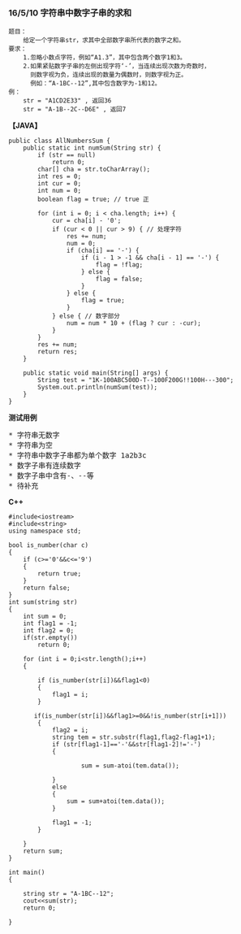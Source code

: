 ### 16/5/10 字符串中数字子串的求和 ###

	题目：
		给定一个字符串str，求其中全部数字串所代表的数字之和。
	要求：
		1.忽略小数点字符，例如“A1.3”，其中包含两个数字1和3。
		2.如果紧贴数字子串的左侧出现字符‘-’，当连续出现次数为奇数时，
		  则数字视为负，连续出现的数量为偶数时，则数字视为正。
		  例如：“A-1BC--12”,其中包含数字为-1和12。
	例：
		str = "A1CD2E33" , 返回36
		str = "A-1B--2C--D6E" , 返回7
**【JAVA】**

	public class AllNumbersSum {
		public static int numSum(String str) {
			if (str == null)
				return 0;
			char[] cha = str.toCharArray();
			int res = 0;
			int cur = 0;
			int num = 0;
			boolean flag = true; // true 正
	
			for (int i = 0; i < cha.length; i++) {
				cur = cha[i] - '0';
				if (cur < 0 || cur > 9) { // 处理字符
					res += num;
					num = 0;
					if (cha[i] == '-') {
						if (i - 1 > -1 && cha[i - 1] == '-') {
							flag = !flag;
						} else {
							flag = false;
						}
					} else {
						flag = true;
					}
				} else { // 数字部分
					num = num * 10 + (flag ? cur : -cur);
				}
			}
			res += num;
			return res;
		}
	
		public static void main(String[] args) {
			String test = "1K-100ABC500D-T--100F200G!!100H---300";
			System.out.println(numSum(test));
		}
	}		
**测试用例**
<pre>
* 字符串无数字
* 字符串为空
* 字符串中数字子串都为单个数字 1a2b3c
* 数字子串有连续数字
* 数字子串中含有-、--等
* 待补充
</pre>

**C++**

	#include<iostream>
	#include<string>
	using namespace std;
	
	bool is_number(char c)
	{
		if (c>='0'&&c<='9')
		{
			return true;
		}
		return false;
	}
	int sum(string str)
	{
		int sum = 0;
		int flag1 = -1;
		int flag2 = 0;
		if(str.empty())
			return 0;
	
		for (int i = 0;i<str.length();i++)
		{
	
			if (is_number(str[i])&&flag1<0)
			{
				flag1 = i;
			} 
	
		   if(is_number(str[i])&&flag1>=0&&!is_number(str[i+1]))
			{
				flag2 = i;
				string tem = str.substr(flag1,flag2-flag1+1);
				if (str[flag1-1]=='-'&&str[flag1-2]!='-')
				{
				
						sum = sum-atoi(tem.data());
					
				}
				else
				{
					sum = sum+atoi(tem.data());
				}
			
				flag1 = -1;
			}
		
		}
		return sum;
	}
	
	int main()
	{
	
		string str = "A-1BC--12";
		cout<<sum(str);
		return 0;
	
	}
	
   

